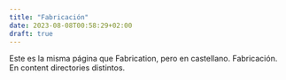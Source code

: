 ```yaml
---
title: "Fabricación"
date: 2023-08-08T00:58:29+02:00
draft: true
---
```


Este es la misma página que Fabrication, pero en castellano. Fabricación. En content directories distintos.
